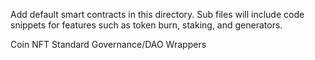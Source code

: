 Add default smart contracts in this directory.  Sub files will include code snippets for features such as token burn, staking, and generators.

Coin
NFT Standard
Governance/DAO
Wrappers
